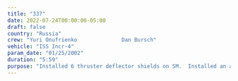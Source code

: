 ```yaml
---
title: "337"
date: 2022-07-24T00:00:00-05:00
draft: false
country: "Russia"
crew: "Yuri Onufrienko              Dan Bursch"
vehicle: "ISS Incr-4"
param_date: "01/25/2002"
duration: "5:59"
purpose: "Installed 6 thruster deflector shields on SM.  Installed an amateur radio antenna (WA4) and retrieved/ replaced Kromka device to measure thruster deposits.  Installed 1 Platan-M radiation experiment and 3 SKK materials experiments."
---
```

